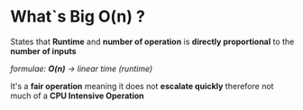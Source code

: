 # What`s Big O(n) ?

States that **Runtime** and **number of operation** is **directly proportional** to the **number of inputs**

*formulae: **O(n)** -> linear time (runtime)*

It's a **fair operation** meaning it does not **escalate quickly** therefore not much of a **CPU Intensive Operation**